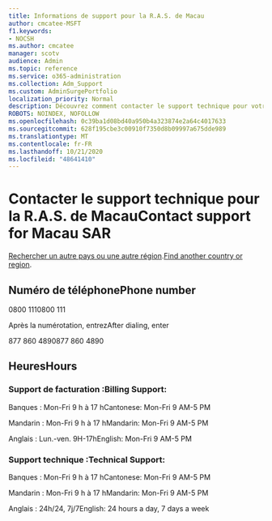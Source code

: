```yaml
---
title: Informations de support pour la R.A.S. de Macau
author: cmcatee-MSFT
f1.keywords:
- NOCSH
ms.author: cmcatee
manager: scotv
audience: Admin
ms.topic: reference
ms.service: o365-administration
ms.collection: Adm_Support
ms.custom: AdminSurgePortfolio
localization_priority: Normal
description: Découvrez comment contacter le support technique pour votre pays ou région.
ROBOTS: NOINDEX, NOFOLLOW
ms.openlocfilehash: 0c39ba1d08bd40a950b4a323874e2a64c4017633
ms.sourcegitcommit: 628f195cbe3c00910f7350d8b09997a675dde989
ms.translationtype: MT
ms.contentlocale: fr-FR
ms.lasthandoff: 10/21/2020
ms.locfileid: "48641410"
---
```

# <a name="contact-support-for-macau-sar"></a><span data-ttu-id="e88bd-103">Contacter le support technique pour la R.A.S. de Macau</span><span class="sxs-lookup"><span data-stu-id="e88bd-103">Contact support for Macau SAR</span></span>

<span data-ttu-id="e88bd-104">[Rechercher un autre pays ou une autre région](../contact-support-for-business-products.md).</span><span class="sxs-lookup"><span data-stu-id="e88bd-104">[Find another country or region](../contact-support-for-business-products.md).</span></span>

## <a name="phone-number"></a><span data-ttu-id="e88bd-105">Numéro de téléphone</span><span class="sxs-lookup"><span data-stu-id="e88bd-105">Phone number</span></span>
<span data-ttu-id="e88bd-106">0800 111</span><span class="sxs-lookup"><span data-stu-id="e88bd-106">0800 111</span></span>

<span data-ttu-id="e88bd-107">Après la numérotation, entrez</span><span class="sxs-lookup"><span data-stu-id="e88bd-107">After dialing, enter</span></span>

<span data-ttu-id="e88bd-108">877 860 4890</span><span class="sxs-lookup"><span data-stu-id="e88bd-108">877 860 4890</span></span>

## <a name="hours"></a><span data-ttu-id="e88bd-109">Heures</span><span class="sxs-lookup"><span data-stu-id="e88bd-109">Hours</span></span>
### <a name="billing-support"></a><span data-ttu-id="e88bd-110">Support de facturation :</span><span class="sxs-lookup"><span data-stu-id="e88bd-110">Billing Support:</span></span>

<span data-ttu-id="e88bd-111">Banques : Mon-Fri 9 h à 17 h</span><span class="sxs-lookup"><span data-stu-id="e88bd-111">Cantonese: Mon-Fri 9 AM-5 PM</span></span>

<span data-ttu-id="e88bd-112">Mandarin : Mon-Fri 9 h à 17 h</span><span class="sxs-lookup"><span data-stu-id="e88bd-112">Mandarin: Mon-Fri 9 AM-5 PM</span></span>

<span data-ttu-id="e88bd-113">Anglais : Lun.-ven. 9H-17h</span><span class="sxs-lookup"><span data-stu-id="e88bd-113">English: Mon-Fri 9 AM-5 PM</span></span>

### <a name="technical-support"></a><span data-ttu-id="e88bd-114">Support technique :</span><span class="sxs-lookup"><span data-stu-id="e88bd-114">Technical Support:</span></span>

<span data-ttu-id="e88bd-115">Banques : Mon-Fri 9 h à 17 h</span><span class="sxs-lookup"><span data-stu-id="e88bd-115">Cantonese: Mon-Fri 9 AM-5 PM</span></span>

<span data-ttu-id="e88bd-116">Mandarin : Mon-Fri 9 h à 17 h</span><span class="sxs-lookup"><span data-stu-id="e88bd-116">Mandarin: Mon-Fri 9 AM-5 PM</span></span>

<span data-ttu-id="e88bd-117">Anglais : 24h/24, 7j/7</span><span class="sxs-lookup"><span data-stu-id="e88bd-117">English: 24 hours a day, 7 days a week</span></span>
